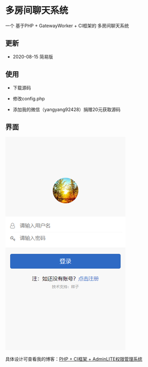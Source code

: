 # 多房间聊天系统

一个 基于PHP + GatewayWorker + CI框架的 多房间聊天系统

## 更新

- 2020-08-15 简易版

## 使用

- 下载源码

- 修改config.php

- 添加我的微信（yangyang92428）捐赠20元获取源码

## 界面

![图一](screenshot/1.png)

具体设计可查看我的博客：[PHP + CI框架 + AdminLITE权限管理系统](https://www.cnblogs.com/yang-2018/p/11584974.html)
